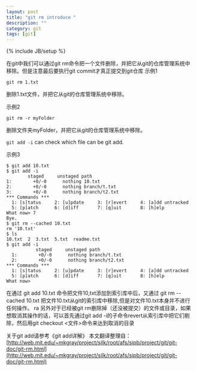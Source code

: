 ```yaml
---
layout: post
title: "git rm introduce "
description: ""
category: git
tags: [git]
---
```

{% include JB/setup %}

在git中我们可以通过git rm命令把一个文件删除，并把它从git的仓库管理系统中移除。但是注意最后要执行git commit才真正提交到git仓库
示例1


	git rm 1.txt

删除1.txt文件，并把它从git的仓库管理系统中移除。

示例2


	git rm -r myFolder


删除文件夹myFolder，并把它从git的仓库管理系统中移除。

```git add -i```  can check which file can be git add.

示例3


	$ git add 10.txt
	$ git add -i
           	staged     unstaged path
  	1:        +0/-0      nothing 10.txt
  	2:        +0/-0      nothing branch/t.txt
 	3:        +0/-0      nothing branch/t2.txt
	*** Commands ***
	  1: [s]tatus     2: [u]pdate     3: [r]evert     4: [a]dd untracked
	  5: [p]atch      6: [d]iff       7: [q]uit       8: [h]elp
	What now> 7
	Bye.
	$ git rm --cached 10.txt
	rm '10.txt'
	$ ls
	10.txt  2  3.txt  5.txt  readme.txt
	$ git add -i
	           staged     unstaged path
	  1:        +0/-0      nothing branch/t.txt
	  2:        +0/-0      nothing branch/t2.txt
	*** Commands ***
	  1: [s]tatus     2: [u]pdate     3: [r]evert     4: [a]dd untracked
	  5: [p]atch      6: [d]iff       7: [q]uit       8: [h]elp
	What now>


在通过 git add 10.txt 命令把文件10,txt添加到索引库中后，又通过 git rm --cached 10.txt 把文件10.txt从git的索引库中移除,但是对文件10.txt本身并不进行任何操作。
ra
另外对于已经被git rm删除掉（还没被提交）的文件或目录，如果想取消其操作的话，可以首先通过git add -i的子命令revert从索引库中把它们剔除，然后用git checkout <文件>命令来达到取消的目录

关于git add请参考《git add详解》
本文翻译整理自：[http://web.mit.edu/~mkgray/project/silk/root/afs/sipb/project/git/git-doc/git-rm.html](http://web.mit.edu/~mkgray/project/silk/root/afs/sipb/project/git/git-doc/git-rm.html)
